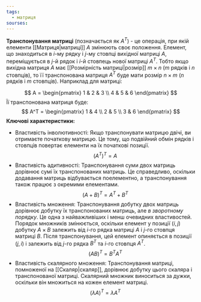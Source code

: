 ```yaml
---
tags:
  - матриця
sourses:
---
```

**Транспонування матриці** (позначається як $A^{T}$) - це операція, при якій елементи [[Матриця|матриці]] $A$ змінюють своє положення. Елемент, що знаходиться в $i$-му рядку і $j$-му стовпці вихідної матриці $A$, переміщується в $j$-й рядок і $i$-й стовпець нової матриці $A^{T}$. Тобто якщо вихідна матриця $A$ має [[Розмірність матриці|розмір]] $m \times n$ ($m$ рядків і $n$ стовпців), то її транспонована матриця $A^{T}$ буде мати розмір $n \times m$ ($n$ рядків і $m$ стовпців).
Наприклад для матриці:

$$
A = \begin{pmatrix} 1 & 2 & 3 \\ 4 & 5 & 6 \end{pmatrix}
$$
Її транспонована матриця буде:
$$
A^T = \begin{pmatrix} 1 & 4 \\ 2 & 5 \\ 3 & 6 \end{pmatrix}
$$
**Ключові характеристики:**
- Властивість інволютивності: Якщо транспонувати матрицю двічі, ви отримаєте початкову матрицю. Це тому, що подвійний обмін рядків і стовпців повертає елементи на їх початкові позиції.
$$(A^T)^T = A$$
- Властивість адитивності: Транспонування суми двох матриць дорівнює сумі їх транспонованих матриць. Це справедливо, оскільки додавання матриць відбувається поелементно, а транспонування також працює з окремими елементами.
$$
(A + B)^T = A^T + B^T
$$
- Властивість множення: Транспонування добутку двох матриць дорівнює добутку їх транспонованих матриць, але *в зворотному порядку*. Це одна з найважливіших і менш очевидних властивостей. Порядок множників змінюється, оскільки елемент у позиції $(i,j)$ добутку $A \times B$ залежить від $i$-го рядка матриці $A$ і $j$-го стовпця матриці $B$. Після транспонування, цей елемент опиняється в позиції $(j,i)$ і залежить від $j$-го рядка $B^{T}$ та $i$-го стовпця $A^{T}$.
$$
(AB)^T = B^T A^T
$$
- Властивість скалярного множення: Транспонування матриці, помноженої на [[Скаляр|скаляр]], дорівнює добутку цього скаляра і транспонованої матриці. Скалярний множник виноситься за дужки, оскільки він множиться на кожен елемент матриці.
$$
(\lambda A)^T = \lambda A^T
$$
